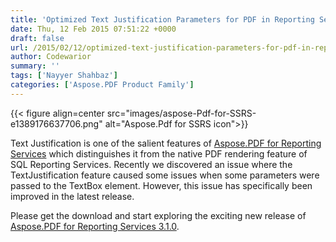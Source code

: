 ```yaml
---
title: 'Optimized Text Justification Parameters for PDF in Reporting Services'
date: Thu, 12 Feb 2015 07:51:22 +0000
draft: false
url: /2015/02/12/optimized-text-justification-parameters-for-pdf-in-reporting-services/
author: Codewarior
summary: ''
tags: ['Nayyer Shahbaz']
categories: ['Aspose.PDF Product Family']
---
```




{{< figure align=center src="images/aspose-Pdf-for-SSRS-e1389176637706.png" alt="Aspose.Pdf for SSRS icon">}}


Text Justification is one of the salient features of [Aspose.PDF for Reporting Services][1] which distinguishes it from the native PDF rendering feature of SQL Reporting Services. Recently we discovered an issue where the TextJustification feature caused some issues when some parameters were passed to the TextBox element. However, this issue has specifically been improved in the latest release.

Please get the download and start exploring the exciting new release of [Aspose.PDF for Reporting Services 3.1.0][2].



[1]: https://products.aspose.com/pdf/reporting-services
[2]: https://products.aspose.com/pdf/reporting-services




